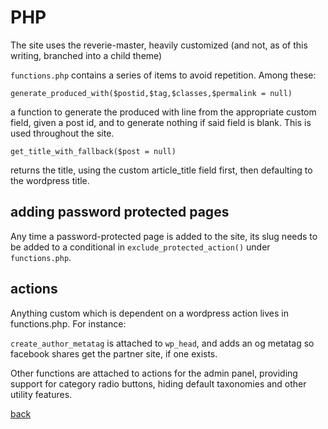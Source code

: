 PHP
===

The site uses the reverie-master, heavily customized (and not, as of this writing, branched into a child theme)

`functions.php` contains a series of items to avoid repetition. Among these:

`generate_produced_with($postid,$tag,$classes,$permalink = null)`

a function to generate the produced with line from the appropriate custom field, given a post id, and to generate nothing if said field is blank. This is used throughout the site.

`get_title_with_fallback($post = null)`

returns the title, using the custom article_title field first, then defaulting to the wordpress title.


## adding password protected pages

Any time a password-protected page is added to the site, its slug needs to be added to a conditional in `exclude_protected_action()` under `functions.php`.

## actions

Anything custom which is dependent on a wordpress action lives in functions.php. For instance:

`create_author_metatag` is attached to `wp_head`, and adds an og metatag so facebook shares get the partner site, if one exists.

Other functions are attached to actions for the admin panel, providing support for category radio buttons, hiding default taxonomies and other utility features.

[back](README.md)